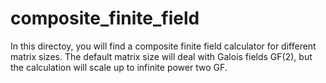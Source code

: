 # composite_finite_field
In this directoy, you will find a composite finite field calculator for different matrix sizes. The default matrix size will deal with Galois fields GF(2), but the calculation will scale up to infinite power two GF.
